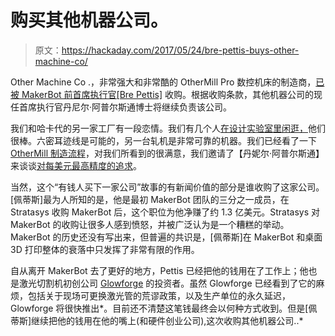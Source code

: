 # 购买其他机器公司。

> 原文：<https://hackaday.com/2017/05/24/bre-pettis-buys-other-machine-co/>

Other Machine Co .，非常强大和非常酷的 OtherMill Pro 数控机床的制造商，[已被 MakerBot 前首席执行官[Bre Pettis]](http://www.businesswire.com/news/home/20170522005985/en/Machine-Acquired-Bre-Pettis-CEO-Co-Founder-MakerBot) 收购。根据收购条款，其他机器公司的现任首席执行官丹尼尔·阿普尔斯通博士将继续负责该公司。

我们和哈卡代的另一家工厂有一段恋情。我们有几个人[在设计实验室里闲逛，](https://hackaday.io/project/80-supplyframe-design-lab)他们很棒。六密耳迹线是可能的，另一台轧机是非常可靠的机器。我们已经看了一下 [OtherMill 制造流程](http://hackaday.com/2016/08/02/the-othermill-vs-import-a-technical-comparison/)，对我们所看到的很满意，我们邀请了【丹妮尔·阿普尔斯通】来谈谈[对每美元最高精度的追求](http://hackaday.com/2015/12/14/danielle-applestone-and-the-story-of-every-othermill/)。

当然，这个“有钱人买下一家公司”故事的有新闻价值的部分是谁收购了这家公司。[佩蒂斯]最为人所知的是，他是最初 MakerBot 团队的三分之一成员，在 Stratasys 收购 MakerBot 后，这个职位为他净赚了约 1.3 亿美元。Stratasys 对 MakerBot 的收购让很多人感到愤怒，并被广泛认为是一个糟糕的举动。MakerBot 的历史还没有写出来，但普遍的共识是，[佩蒂斯]在 MakerBot 和桌面 3D 打印整体的衰落中只发挥了非常有限的作用。

自从离开 MakerBot 去了更好的地方，Pettis 已经把他的钱用在了工作上；他也是激光切割机初创公司 [Glowforge](https://glowforge.com/) 的投资者。虽然 Glowforge 已经看到了它的麻烦，包括关于现场可更换激光管的荒谬政策，以及生产单位的永久延迟，Glowforge 将很快推出*。目前还不清楚这笔钱最终会以何种方式收到。但是[佩蒂斯]继续把他的钱用在他的嘴上(和硬件创业公司),这次收购其他机器公司..*